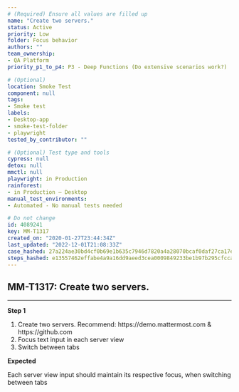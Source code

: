 ```yaml
---
# (Required) Ensure all values are filled up
name: "Create two servers."
status: Active
priority: Low
folder: Focus behavior
authors: ""
team_ownership: 
- QA Platform
priority_p1_to_p4: P3 - Deep Functions (Do extensive scenarios work?)

# (Optional)
location: Smoke Test
component: null
tags:
- Smoke test
labels: 
- Desktop-app
- smoke-test-folder
- playwright
tested_by_contributor: ""

# (Optional) Test type and tools
cypress: null
detox: null
mmctl: null
playwright: in Production
rainforest: 
- in Production — Desktop
manual_test_environments:
- Automated - No manual tests needed

# Do not change
id: 4089241
key: MM-T1317
created_on: "2020-01-27T23:44:34Z"
last_updated: "2022-12-01T21:08:33Z"
case_hashed: 27a224ae30bd4cf0b69e1b635c7946d7820a4a28070bcaf0daf27ca17edd7cfb86bacc0a76797ad559bc5fa936bca0cb
steps_hashed: e13557462effabe4a9a16dd9aeed3cea0009849233be1b97b295cfcca4bfef2a6613c0bc773b70924487b20b68a6d470
---
```


<!-- (Auto-generated) Based on frontmatter's "key" and "name" -->

## MM-T1317: Create two servers.

---

**Step 1**

1. Create two servers. Recommend: https\://demo.mattermost.com & https\://github.com
2. Focus text input in each server view
3. Switch between tabs

**Expected**

Each server view input should maintain its respective focus, when switching between tabs
